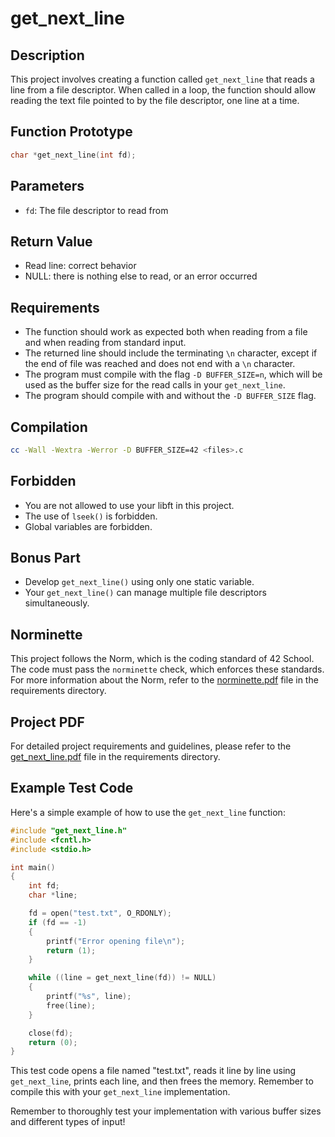 # get_next_line

## Description
This project involves creating a function called `get_next_line` that reads a line from a file descriptor. When called in a loop, the function should allow reading the text file pointed to by the file descriptor, one line at a time.

## Function Prototype
```c
char *get_next_line(int fd);
```

## Parameters
- `fd`: The file descriptor to read from

## Return Value
- Read line: correct behavior
- NULL: there is nothing else to read, or an error occurred

## Requirements
- The function should work as expected both when reading from a file and when reading from standard input.
- The returned line should include the terminating `\n` character, except if the end of file was reached and does not end with a `\n` character.
- The program must compile with the flag `-D BUFFER_SIZE=n`, which will be used as the buffer size for the read calls in your `get_next_line`.
- The program should compile with and without the `-D BUFFER_SIZE` flag.

## Compilation
```bash
cc -Wall -Wextra -Werror -D BUFFER_SIZE=42 <files>.c
```

## Forbidden
- You are not allowed to use your libft in this project.
- The use of `lseek()` is forbidden.
- Global variables are forbidden.

## Bonus Part
- Develop `get_next_line()` using only one static variable.
- Your `get_next_line()` can manage multiple file descriptors simultaneously.

## Norminette
This project follows the Norm, which is the coding standard of 42 School. The code must pass the `norminette` check, which enforces these standards. For more information about the Norm, refer to the [norminette.pdf](requirements/nominette.pdf) file in the requirements directory.

## Project PDF
For detailed project requirements and guidelines, please refer to the [get_next_line.pdf](requirements/get_next_line.pdf) file in the requirements directory.

## Example Test Code
Here's a simple example of how to use the `get_next_line` function:

```c
#include "get_next_line.h"
#include <fcntl.h>
#include <stdio.h>

int main()
{
    int fd;
    char *line;

    fd = open("test.txt", O_RDONLY);
    if (fd == -1)
    {
        printf("Error opening file\n");
        return (1);
    }

    while ((line = get_next_line(fd)) != NULL)
    {
        printf("%s", line);
        free(line);
    }

    close(fd);
    return (0);
}
```

This test code opens a file named "test.txt", reads it line by line using `get_next_line`, prints each line, and then frees the memory. Remember to compile this with your `get_next_line` implementation.

Remember to thoroughly test your implementation with various buffer sizes and different types of input!